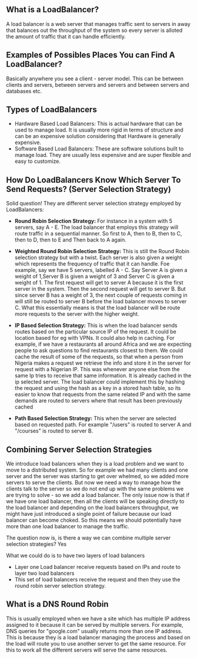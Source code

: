 ## What is a LoadBalancer?
A load balancer is a web server that manages traffic sent to servers in away that balances out the throughput of the system so every server is alloted the amount of traffic that it can handle efficiently.

## Examples of Possibles Places You can Find A LoadBalancer?
Basically anywhere you see a client - server model. This can be between clients and servers, between servers and servers and between servers and databases etc.

## Types of LoadBalancers
- Hardware Based Load Balancers: This is actual hardware that can be used to manage load. It is usually more rigid in terms of structure and can be an expensive solution considering that Hardware is generally expensive.
- Software Based Load Balancers: These are software solutions built to manage load. They are usually less expensive and are super flexible and easy to customize.

## How Do LoadBalancers Know Which Server To Send Requests? (Server Selection Strategy)
Solid question!
They are different server selection strategy employed by LoadBalancers:
- **Round Robin Selection Strategy:** For instance in a system with 5 servers, say A - E. The load balancer that employs this strategy will route traffic in a sequential manner. So first to A, then to B, then to C, then to D, then to E and Then back to A again.

- **Weighted Round Robin Selection Strategy:** This is still the Round Robin selection strategy but with a twist. Each server is also given a weight which represents the frequency of traffic that it can handle. Foe example, say we have 5 servers, labelled A - C. Say Server A is given a weight of 1,Server B is given a weight of 3 and Server C  is given a weight of 1. 
The first request will get to server A because it is the first server in the system. Then the second request will get to server B. But since server B has a weight of 3, the next couple of requests coming in will still be routed to server B before the load balancer moves to server C. What this essentially means is that the load balancer will be route more requests to the server with the higher weight.

- **IP Based Selection Strategy:** 
This is when the load balancer sends routes based on the particular source IP of the request. It could be location based for eg with VPNs. It could also help in caching. For example, if we have a restaurants all around Africa and we are expecting people to ask questions to find restaurants closest to them. We could cache the result of some of the requests, so that when a person from Nigeria makes a request we retrieve the info and store it in the server for request with a Nigerian IP. This was whenever anyone else from the same Ip tries to receive that same information. It is already cached in the ip selected server. The load balancer could implement this by hashing the request and using the hash as a key in a stored hash table, so its easier to know that requests from the same related IP and with the same demands are routed to servers where that result has been previously cached

- **Path Based Selection Strategy:**
This when the server are selected based on requested path. For example "/users" is routed to server A and "/courses" is routed to server B.


## Combining Server Selection Strategies 
We introduce load balancers when they is a load problem and we want to move to a distributed system. So for example we had many clients and one server and the server was starting to get over whelmed, so we added more servers to serve the clients. But now we need a way to manage how the clients talk to the server so we do not end up with the same problems we are trying to solve - so we add a load balancer.
The only issue now is that if we have one load balancer, then all the clients will be speaking directly to the load balancer and depending on the load balancers throughput, we might have just introduced a single point of failure because our load balancer can become choked.
So this means we should potentially have more than one load balancer to manage the traffic.

The question now is, is there a way we can combine multiple server selection strategies? Yes

What we could do is to have two layers of load balancers
- Layer one Load balancer receive requests based on IPs and route to layer two load balancers
- This set of load balancers receive the request and then they use the round robin server selection strategy.

## What is a DNS Round Robin
This is usually employed when we have a site which has multiple IP address assigned to it because it can be served by multiple servers. For example, DNS queries for "google.com" usually returns more than one IP address. This is because they is a load balancer managing the process and based on the load will route you to use another server to get the same resource. For this to work all the different servers will serve the same resources.